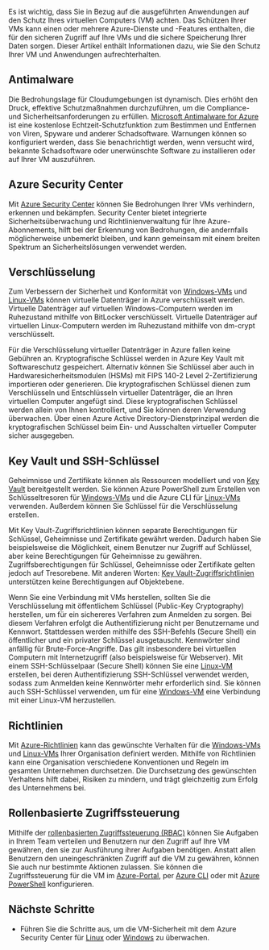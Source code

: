 Es ist wichtig, dass Sie in Bezug auf die ausgeführten Anwendungen auf den Schutz Ihres virtuellen Computers (VM) achten. Das Schützen Ihrer VMs kann einen oder mehrere Azure-Dienste und -Features enthalten, die für den sicheren Zugriff auf Ihre VMs und die sichere Speicherung Ihrer Daten sorgen. Dieser Artikel enthält Informationen dazu, wie Sie den Schutz Ihrer VM und Anwendungen aufrechterhalten.

## <a name="antimalware"></a>Antimalware

Die Bedrohungslage für Cloudumgebungen ist dynamisch. Dies erhöht den Druck, effektive Schutzmaßnahmen durchzuführen, um die Compliance- und Sicherheitsanforderungen zu erfüllen. [Microsoft Antimalware for Azure](../articles/security/azure-security-antimalware.md) ist eine kostenlose Echtzeit-Schutzfunktion zum Bestimmen und Entfernen von Viren, Spyware und anderer Schadsoftware. Warnungen können so konfiguriert werden, dass Sie benachrichtigt werden, wenn versucht wird, bekannte Schadsoftware oder unerwünschte Software zu installieren oder auf Ihrer VM auszuführen.

## <a name="azure-security-center"></a>Azure Security Center

Mit [Azure Security Center](../articles/security-center/security-center-intro.md) können Sie Bedrohungen Ihrer VMs verhindern, erkennen und bekämpfen. Security Center bietet integrierte Sicherheitsüberwachung und Richtlinienverwaltung für Ihre Azure-Abonnements, hilft bei der Erkennung von Bedrohungen, die andernfalls möglicherweise unbemerkt bleiben, und kann gemeinsam mit einem breiten Spektrum an Sicherheitslösungen verwendet werden.

## <a name="encryption"></a>Verschlüsselung

Zum Verbessern der Sicherheit und Konformität von [Windows-VMs](../articles/virtual-machines/windows/encrypt-disks.md) und [Linux-VMs](../articles/virtual-machines/linux/encrypt-disks.md) können virtuelle Datenträger in Azure verschlüsselt werden. Virtuelle Datenträger auf virtuellen Windows-Computern werden im Ruhezustand mithilfe von BitLocker verschlüsselt. Virtuelle Datenträger auf virtuellen Linux-Computern werden im Ruhezustand mithilfe von dm-crypt verschlüsselt. 

Für die Verschlüsselung virtueller Datenträger in Azure fallen keine Gebühren an. Kryptografische Schlüssel werden in Azure Key Vault mit Softwareschutz gespeichert. Alternativ können Sie Schlüssel aber auch in Hardwaresicherheitsmodulen (HSMs) mit FIPS 140-2 Level 2-Zertifizierung importieren oder generieren. Die kryptografischen Schlüssel dienen zum Verschlüsseln und Entschlüsseln virtueller Datenträger, die an Ihren virtuellen Computer angefügt sind. Diese kryptografischen Schlüssel werden allein von Ihnen kontrolliert, und Sie können deren Verwendung überwachen. Über einen Azure Active Directory-Dienstprinzipal werden die kryptografischen Schlüssel beim Ein- und Ausschalten virtueller Computer sicher ausgegeben.

## <a name="key-vault-and-ssh-keys"></a>Key Vault und SSH-Schlüssel

Geheimnisse und Zertifikate können als Ressourcen modelliert und von [Key Vault](../articles/key-vault/key-vault-whatis.md) bereitgestellt werden. Sie können Azure PowerShell zum Erstellen von Schlüsseltresoren für [Windows-VMs](../articles/virtual-machines/windows/key-vault-setup.md) und die Azure CLI für [Linux-VMs](../articles/virtual-machines/linux/key-vault-setup.md) verwenden. Außerdem können Sie Schlüssel für die Verschlüsselung erstellen.

Mit Key Vault-Zugriffsrichtlinien können separate Berechtigungen für Schlüssel, Geheimnisse und Zertifikate gewährt werden. Dadurch haben Sie beispielsweise die Möglichkeit, einem Benutzer nur Zugriff auf Schlüssel, aber keine Berechtigungen für Geheimnisse zu gewähren. Zugriffsberechtigungen für Schlüssel, Geheimnisse oder Zertifikate gelten jedoch auf Tresorebene. Mit anderen Worten: [Key Vault-Zugriffsrichtlinien](../articles/key-vault/key-vault-secure-your-key-vault.md) unterstützen keine Berechtigungen auf Objektebene.

Wenn Sie eine Verbindung mit VMs herstellen, sollten Sie die Verschlüsselung mit öffentlichem Schlüssel (Public-Key Cryptography) herstellen, um für ein sichereres Verfahren zum Anmelden zu sorgen. Bei diesem Verfahren erfolgt die Authentifizierung nicht per Benutzername und Kennwort. Stattdessen werden mithilfe des SSH-Befehls (Secure Shell) ein öffentlicher und ein privater Schlüssel ausgetauscht. Kennwörter sind anfällig für Brute-Force-Angriffe. Das gilt insbesondere bei virtuellen Computern mit Internetzugriff (also beispielsweise für Webserver). Mit einem SSH-Schlüsselpaar (Secure Shell) können Sie eine [Linux-VM](../articles/virtual-machines/linux/mac-create-ssh-keys.md) erstellen, bei deren Authentifizierung SSH-Schlüssel verwendet werden, sodass zum Anmelden keine Kennwörter mehr erforderlich sind. Sie können auch SSH-Schlüssel verwenden, um für eine [Windows-VM](../articles/virtual-machines/linux/ssh-from-windows.md) eine Verbindung mit einer Linux-VM herzustellen.

## <a name="policies"></a>Richtlinien

Mit [Azure-Richtlinien](../articles/azure-policy/azure-policy-introduction.md) kann das gewünschte Verhalten für die [Windows-VMs](../articles/virtual-machines/windows/policy.md) und [Linux-VMs](../articles/virtual-machines/linux/policy.md) Ihrer Organisation definiert werden. Mithilfe von Richtlinien kann eine Organisation verschiedene Konventionen und Regeln im gesamten Unternehmen durchsetzen. Die Durchsetzung des gewünschten Verhaltens hilft dabei, Risiken zu mindern, und trägt gleichzeitig zum Erfolg des Unternehmens bei.

## <a name="role-based-access-control"></a>Rollenbasierte Zugriffssteuerung

Mithilfe der [rollenbasierten Zugriffssteuerung (RBAC)](../articles/role-based-access-control/overview.md) können Sie Aufgaben in Ihrem Team verteilen und Benutzern nur den Zugriff auf Ihre VM gewähren, den sie zur Ausführung ihrer Aufgaben benötigen. Anstatt allen Benutzern den uneingeschränkten Zugriff auf die VM zu gewähren, können Sie auch nur bestimmte Aktionen zulassen. Sie können die Zugriffssteuerung für die VM im [Azure-Portal](../articles/role-based-access-control/role-assignments-portal.md), per [Azure CLI](https://docs.microsoft.com/cli/azure/role) oder mit [Azure PowerShell](../articles/role-based-access-control/role-assignments-powershell.md) konfigurieren.


## <a name="next-steps"></a>Nächste Schritte
- Führen Sie die Schritte aus, um die VM-Sicherheit mit dem Azure Security Center für [Linux](../articles/virtual-machines/linux/tutorial-azure-security.md) oder [Windows](../articles/virtual-machines/windows/tutorial-azure-security.md) zu überwachen.